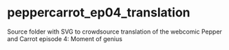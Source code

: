# peppercarrot_ep04_translation
Source folder with SVG to crowdsource translation of the webcomic Pepper and Carrot episode 4: Moment of genius
